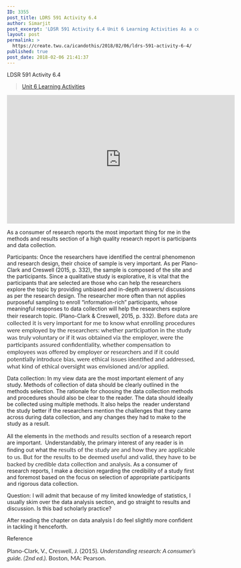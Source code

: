 ```yaml
---
ID: 3355
post_title: LDRS 591 Activity 6.4
author: Simarjit
post_excerpt: 'LDSR 591 Activity 6.4 Unit 6 Learning Activities As a consumer of research reports the most important thing for me in the methods and results section of a high quality research report is participants and data collection. Participants: Once the researchers have identified the central phenomenon and research design, their choice of sample is very [&hellip;]'
layout: post
permalink: >
  https://create.twu.ca/icandothis/2018/02/06/ldrs-591-activity-6-4/
published: true
post_date: 2018-02-06 21:41:37
---
```

LDSR 591 Activity 6.4

<blockquote class="wp-embedded-content" data-secret="KTFoB3dPJT"><a href="https://create.twu.ca/ldrs591/unit-6-learning-activities/">Unit 6 Learning Activities</a></p></blockquote>



<iframe class="wp-embedded-content" sandbox="allow-scripts" security="restricted" src="https://create.twu.ca/ldrs591/unit-6-learning-activities/embed/#?secret=KTFoB3dPJT" data-secret="KTFoB3dPJT" width="600" height="338" title="&#8220;Unit 6 Learning Activities&#8221; &#8212; Leadership 591: Scholarly Inquiry" frameborder="0" marginwidth="0" marginheight="0" scrolling="no"></iframe>

As a consumer of research reports the most important thing for me in the methods and results section of a high quality research report is participants and data collection.

Participants: Once the researchers have identified the central phenomenon and research design, their choice of sample is very important. As per Plano-Clark and Creswell (2015, p. 332), the sample is composed of the site and the participants. Since a qualitative study is explorative, it is vital that the participants that are selected are those who can help the researchers explore the topic by providing unbiased and in-depth answers/ discussions as per the research design. The researcher more often than not applies purposeful sampling to enroll &#8220;information-rich&#8221; participants, whose meaningful responses to data collection will help the researchers explore their research topic. (Plano-Clark &amp; Creswell, 2015, p. 332). <span style="float: none;background-color: transparent;color: #333333;cursor: text;font-family: 'Lato',Helvetica,sans-serif;font-size: 16px;font-style: normal;font-variant: normal;font-weight: 400;letter-spacing: normal;text-align: left;text-decoration: none;text-indent: 0px">Before data are collected it is very important for me to know what enrolling procedures were employed by the researchers: whether participation in the study was truly voluntary or if it was obtained via the employer, were the participants assured confidentiality, whether compensation to employees was offered by employer or researchers and if it could potentially introduce bias, were ethical issues identified and addressed, what kind of ethical oversight was envisioned and/or applied.</span>

Data collection: In my view data are the most important element of any study. Methods of collection of data should be clearly outlined in the methods selection. The rationale for choosing the data collection methods and procedures should also be clear to the reader. The data should ideally be collected using multiple methods. It also helps the  reader understand the study better if the researchers mention the challenges that they came across during data collection, and any changes they had to make to the study as a result.

All the elements <span style="float: none;background-color: transparent;color: #333333;cursor: text;font-family: 'Lato',Helvetica,sans-serif;font-size: 16px;font-style: normal;font-variant: normal;font-weight: 400;letter-spacing: normal;text-align: left;text-decoration: none;text-indent: 0px"> in the methods and results section</span> of a research report are important.  Understandably, the primary interest of any reader is in finding out what the<span style="float: none;background-color: transparent;color: #333333;cursor: text;font-family: 'Lato',Helvetica,sans-serif;font-size: 16px;font-style: normal;font-variant: normal;font-weight: 400;letter-spacing: normal;text-align: left;text-decoration: none;text-indent: 0px"> results of the study are and how they are applicable to us. But for the results to be deemed useful and valid, they have to be backed by credible data collection and analysis. </span>As a consumer of research reports, I make a decision regarding the credibility of a study first and foremost based on the focus on selection of appropriate participants and rigorous data collection.

Question: I will admit that because of my limited knowledge of statistics, I usually skim over the data analysis section, and go straight to results and discussion. Is this bad scholarly practice?

After reading the chapter on data analysis I do feel slightly more confident in tackling it henceforth.

Reference

<span style="float: none;background-color: transparent;color: #333333;cursor: text;font-family: 'Lato',Helvetica,sans-serif;font-size: 16px;font-style: normal;font-variant: normal;font-weight: 400;letter-spacing: normal;text-align: left;text-decoration: none;text-indent: 0px">Plano-Clark, V., Creswell, J. (2015). <em>Understanding research: A consumer’s guide. (2nd ed.)</em>. Boston, MA: Pearson.</span>